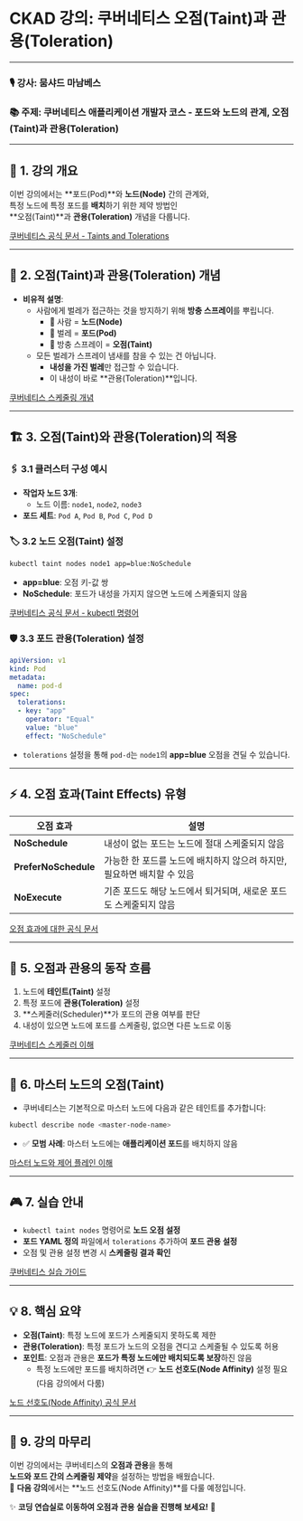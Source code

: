 # CKAD 강의: 쿠버네티스 오점(Taint)과 관용(Toleration)

---

### 🎙 **강사**: 뭄샤드 마남베스  
### 📚 **주제**: 쿠버네티스 애플리케이션 개발자 코스 - 포드와 노드의 관계, 오점(Taint)과 관용(Toleration)

---

## 📌 1. 강의 개요

이번 강의에서는 **포드(Pod)**와 **노드(Node)** 간의 관계와,  
특정 노드에 특정 포드를 **배치**하기 위한 제약 방법인  
**오점(Taint)**과 **관용(Toleration)** 개념을 다룹니다.

[쿠버네티스 공식 문서 - Taints and Tolerations](https://kubernetes.io/ko/docs/concepts/scheduling-eviction/taint-and-toleration/)

---

## 🐞 2. 오점(Taint)과 관용(Toleration) 개념

- **비유적 설명**:  
  - 사람에게 벌레가 접근하는 것을 방지하기 위해 **방충 스프레이**를 뿌립니다.  
    - 🏃 사람 = **노드(Node)**  
    - 🐛 벌레 = **포드(Pod)**  
    - 🧴 방충 스프레이 = **오점(Taint)**  
  - 모든 벌레가 스프레이 냄새를 참을 수 있는 건 아닙니다.  
    - **내성을 가진 벌레**만 접근할 수 있습니다.  
    - 이 내성이 바로 **관용(Toleration)**입니다.

[쿠버네티스 스케줄링 개념](https://kubernetes.io/ko/docs/concepts/scheduling-eviction/scheduling-framework/)

---

## 🏗 3. 오점(Taint)와 관용(Toleration)의 적용

### 🖇 3.1 클러스터 구성 예시  
- **작업자 노드 3개**:  
  - 노드 이름: `node1`, `node2`, `node3`  
- **포드 세트**: `Pod A`, `Pod B`, `Pod C`, `Pod D`

### 🏷 3.2 노드 오점(Taint) 설정  
```bash
kubectl taint nodes node1 app=blue:NoSchedule
```
- **app=blue**: 오점 키-값 쌍  
- **NoSchedule**: 포드가 내성을 가지지 않으면 노드에 스케줄되지 않음

[쿠버네티스 공식 문서 - kubectl 명령어](https://kubernetes.io/ko/docs/reference/kubectl/overview/)

### 🛡 3.3 포드 관용(Toleration) 설정
```yaml
apiVersion: v1
kind: Pod
metadata:
  name: pod-d
spec:
  tolerations:
  - key: "app"
    operator: "Equal"
    value: "blue"
    effect: "NoSchedule"
```
- `tolerations` 설정을 통해 `pod-d`는 `node1`의 **app=blue** 오점을 견딜 수 있습니다.

---

## ⚡ 4. 오점 효과(Taint Effects) 유형

| 오점 효과          | 설명                                                       |
|--------------------|------------------------------------------------------------|
| **NoSchedule**     | 내성이 없는 포드는 노드에 절대 스케줄되지 않음               |
| **PreferNoSchedule** | 가능한 한 포드를 노드에 배치하지 않으려 하지만, 필요하면 배치할 수 있음 |
| **NoExecute**      | 기존 포드도 해당 노드에서 퇴거되며, 새로운 포드도 스케줄되지 않음 |

[오점 효과에 대한 공식 문서](https://kubernetes.io/docs/concepts/scheduling-eviction/taint-and-toleration/#taint-effects)

---

## 📝 5. 오점과 관용의 동작 흐름

1. 노드에 **테인트(Taint)** 설정  
2. 특정 포드에 **관용(Toleration)** 설정  
3. **스케줄러(Scheduler)**가 포드의 관용 여부를 판단  
4. 내성이 있으면 노드에 포드를 스케줄링, 없으면 다른 노드로 이동

[쿠버네티스 스케줄러 이해](https://kubernetes.io/ko/docs/concepts/scheduling-eviction/kube-scheduler/)

---

## 🎯 6. 마스터 노드의 오점(Taint)

- 쿠버네티스는 기본적으로 마스터 노드에 다음과 같은 테인트를 추가합니다:
```bash
kubectl describe node <master-node-name>
```
- ✅ **모범 사례**: 마스터 노드에는 **애플리케이션 포드**를 배치하지 않음

[마스터 노드와 제어 플레인 이해](https://kubernetes.io/ko/docs/concepts/overview/components/#control-plane-components)

---

## 🎮 7. 실습 안내

- `kubectl taint nodes` 명령어로 **노드 오점 설정**  
- **포드 YAML 정의** 파일에서 `tolerations` 추가하여 **포드 관용 설정**  
- 오점 및 관용 설정 변경 시 **스케줄링 결과 확인**

[쿠버네티스 실습 가이드](https://kubernetes.io/docs/tasks/tools/)

---

## 💡 8. 핵심 요약

- **오점(Taint)**: 특정 노드에 포드가 스케줄되지 못하도록 제한  
- **관용(Toleration)**: 특정 포드가 노드의 오점을 견디고 스케줄될 수 있도록 허용  
- **포인트**: 오점과 관용은 **포드가 특정 노드에만 배치되도록 보장**하진 않음  
  - 특정 노드에만 포드를 배치하려면 👉 **노드 선호도(Node Affinity)** 설정 필요 (다음 강의에서 다룸)

[노드 선호도(Node Affinity) 공식 문서](https://kubernetes.io/docs/concepts/scheduling-eviction/assign-pod-node/)

---

## 🎉 9. 강의 마무리

이번 강의에서는 쿠버네티스의 **오점과 관용**을 통해  
**노드와 포드 간의 스케줄링 제약**을 설정하는 방법을 배웠습니다.  
💪 **다음 강의**에서는 **노드 선호도(Node Affinity)**를 다룰 예정입니다.

✨ **코딩 연습실로 이동하여 오점과 관용 실습을 진행해 보세요!** 🚀